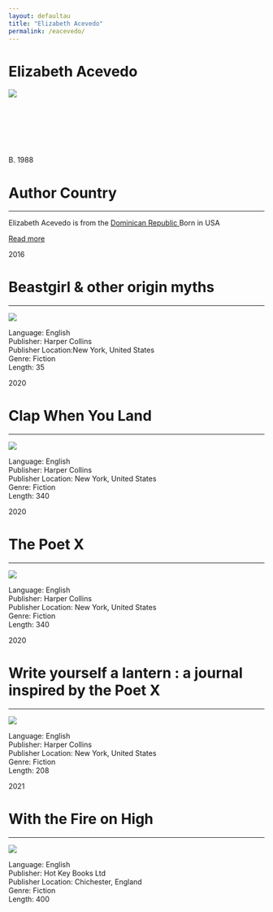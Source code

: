 ```yaml
---
layout: defaultau
title: "Elizabeth Acevedo"
permalink: /eacevedo/
---
```

<!-- partial:index.partial.html -->
<div class="content">
    <h1> Elizabeth Acevedo</h1>
    <div class="quote">
        <div><img src="https://www.arts.gov/sites/default/files/images/Elizabeth-Acevedo-bio.jpg" class="logo"></div>
    </div>
    <div class="timeline">
        <div style="padding-bottom:100px;"></div>
        <div class="block">
            <div class="date right"><p class="right"> B. 1988 </p></div>
            <div class="dot"></div>
            <div class="left first">
            <div class="author_country">
                <h1>Author Country</h1><hr>
          <div class="aclocation">  <p> Elizabeth Acevedo is from the <a href="{{ site.baseurl }}/9">Dominican Republic </a>Born in USA</p></div>
              <div class="acreadmore">  <a href="https://en.wikipedia.org/wiki/Elizabeth_Acevedo" target="_blank">Read more</a> </div>
            </div>
            </div>
        </div>
        <div class="block">
            <div class="date left"><p class="left">2016</p></div>
            <div class="dot"></div>
            <div class="right hide">
                <h1>Beastgirl & other origin myths</h1><hr>
                <p><img src="https://i.gr-assets.com/images/S/compressed.photo.goodreads.com/books/1475496429i/32337403._UY262_SS262_.jpg"></p>
                <p>
                Language: English<br/>
                Publisher: Harper Collins<br/>
                Publisher Location:New York, United States<br/>
                Genre: Fiction<br/>
                Length: 35
                </p>
            </div>
        </div>
        <div class="block">
            <div class="date right"><p class="right">2020</p></div>
            <div class="dot"></div>
            <div class="left hide">
                <h1>Clap When You Land</h1><hr>
                <p><img src="https://i.gr-assets.com/images/S/compressed.photo.goodreads.com/books/1570558443l/52516332._SX0_SY0_.jpg"></p>
                <p>
                Language: English<br/>
                Publisher: Harper Collins<br/>
                Publisher Location: New York, United States<br/>
                Genre: Fiction<br/>
                Length: 340
                </p>
            </div>
        </div>
        <div class="block">
            <div class="date left"><p class="left">2020</p></div>
            <div class="dot"></div>
            <div class="right hide">
                <h1>The Poet X</h1><hr>
                <p><img src="https://i.gr-assets.com/images/S/compressed.photo.goodreads.com/books/1498766234l/33294200._SY475_.jpg"></p>
                <p>
                Language: English<br/>
                Publisher: Harper Collins<br/>
                Publisher Location: New York, United States<br/>
                Genre: Fiction<br/>
                Length: 340
                </p>
            </div>
        </div>
        <div class="block">
            <div class="date right"><p class="right">2020</p></div>
            <div class="dot"></div>
            <div class="left hide">
                <h1>Write yourself a lantern : a journal inspired by the Poet X</h1><hr>
                <p><img src="https://images-na.ssl-images-amazon.com/images/I/81JOVi+6QxL.jpg"></p>
                <p>
                Language: English<br/>
                Publisher: Harper Collins<br/>
                Publisher Location: New York, United States<br/>
                Genre: Fiction<br/>
                Length: 208
                </p>
            </div>
        </div>
        <div class="block">
            <div class="date left"><p class="left">2021</p></div>
            <div class="dot"></div>
            <div class="right hide">
                <h1>With the Fire on High</h1><hr>
                <p><img src="https://images-na.ssl-images-amazon.com/images/I/81eO1uJkpuL.jpg"></p>
                <p>
                Language: English<br/>
                Publisher: Hot Key Books Ltd<br/>
                Publisher Location: Chichester, England<br/>
                Genre: Fiction<br/>
                Length: 400
                </p>
            </div>
        </div>
</div>
  <!-- partial -->
<script src='https://cdnjs.cloudflare.com/ajax/libs/jquery/3.1.1/jquery.min.js'></script><script  src="{{ site.baseurl }}/assets/js/authorscript.js"></script>
